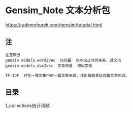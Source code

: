 # Gensim_Note  文本分析包

https://radimrehurek.com/gensim/tutorial.html

## 注

```
注意区分
gensim.models.word2vec  词向量  词与词之间的关系，近义词
gensim.models.doc2vec  文章向量  相似文章

TF-IDF  对在一堆文集中的一篇文章来说，找出最能表征这篇文章的词。
```

## 目录

1_collections统计词频




